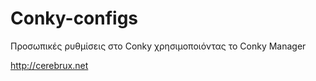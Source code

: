 # Conky-configs
Προσωπικές ρυθμίσεις στο Conky χρησιμοποιόντας το Conky Manager

http://cerebrux.net
